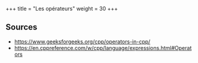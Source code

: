 +++
title = "Les opérateurs"
weight = 30
+++


## Sources
- https://www.geeksforgeeks.org/cpp/operators-in-cpp/
- https://en.cppreference.com/w/cpp/language/expressions.html#Operators